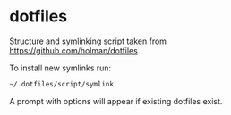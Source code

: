 # dotfiles

Structure and symlinking script taken from https://github.com/holman/dotfiles.

To install new symlinks run:
```sh
~/.dotfiles/script/symlink
```

A prompt with options will appear if existing dotfiles exist.
